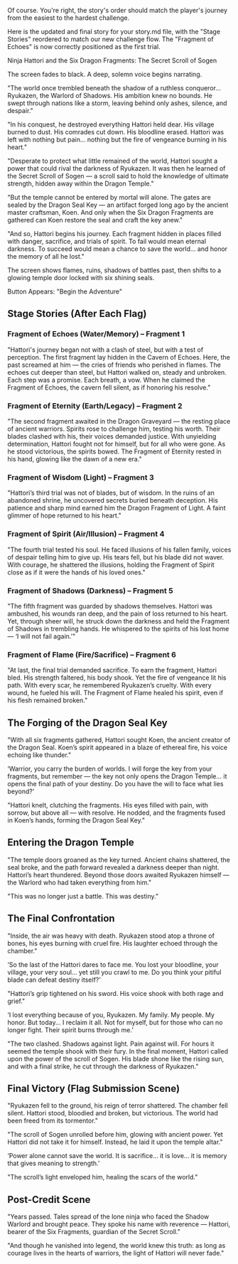 Of course. You're right, the story's order should match the player's journey from the easiest to the hardest challenge.

Here is the updated and final story for your story.md file, with the "Stage Stories" reordered to match our new challenge flow. The "Fragment of Echoes" is now correctly positioned as the first trial.

Ninja Hattori and the Six Dragon Fragments: The Secret Scroll of Sogen

The screen fades to black. A deep, solemn voice begins narrating.

"The world once trembled beneath the shadow of a ruthless conqueror... Ryukazen, the Warlord of Shadows. His ambition knew no bounds. He swept through nations like a storm, leaving behind only ashes, silence, and despair."

"In his conquest, he destroyed everything Hattori held dear. His village burned to dust. His comrades cut down. His bloodline erased. Hattori was left with nothing but pain... nothing but the fire of vengeance burning in his heart."

"Desperate to protect what little remained of the world, Hattori sought a power that could rival the darkness of Ryukazen. It was then he learned of the Secret Scroll of Sogen — a scroll said to hold the knowledge of ultimate strength, hidden away within the Dragon Temple."

"But the temple cannot be entered by mortal will alone. The gates are sealed by the Dragon Seal Key — an artifact forged long ago by the ancient master craftsman, Koen. And only when the Six Dragon Fragments are gathered can Koen restore the seal and craft the key anew."

"And so, Hattori begins his journey. Each fragment hidden in places filled with danger, sacrifice, and trials of spirit. To fail would mean eternal darkness. To succeed would mean a chance to save the world... and honor the memory of all he lost."

The screen shows flames, ruins, shadows of battles past, then shifts to a glowing temple door locked with six shining seals.

Button Appears: "Begin the Adventure"

## Stage Stories (After Each Flag)

### Fragment of Echoes (Water/Memory) – Fragment 1

"Hattori's journey began not with a clash of steel, but with a test of perception. The first fragment lay hidden in the Cavern of Echoes. Here, the past screamed at him — the cries of friends who perished in flames. The echoes cut deeper than steel, but Hattori walked on, steady and unbroken. Each step was a promise. Each breath, a vow. When he claimed the Fragment of Echoes, the cavern fell silent, as if honoring his resolve."

### Fragment of Eternity (Earth/Legacy) – Fragment 2

"The second fragment awaited in the Dragon Graveyard — the resting place of ancient warriors. Spirits rose to challenge him, testing his worth. Their blades clashed with his, their voices demanded justice. With unyielding determination, Hattori fought not for himself, but for all who were gone. As he stood victorious, the spirits bowed. The Fragment of Eternity rested in his hand, glowing like the dawn of a new era."

### Fragment of Wisdom (Light) – Fragment 3

"Hattori’s third trial was not of blades, but of wisdom. In the ruins of an abandoned shrine, he uncovered secrets buried beneath deception. His patience and sharp mind earned him the Dragon Fragment of Light. A faint glimmer of hope returned to his heart."

### Fragment of Spirit (Air/Illusion) – Fragment 4

"The fourth trial tested his soul. He faced illusions of his fallen family, voices of despair telling him to give up. His tears fell, but his blade did not waver. With courage, he shattered the illusions, holding the Fragment of Spirit close as if it were the hands of his loved ones."

### Fragment of Shadows (Darkness) – Fragment 5

"The fifth fragment was guarded by shadows themselves. Hattori was ambushed, his wounds ran deep, and the pain of loss returned to his heart. Yet, through sheer will, he struck down the darkness and held the Fragment of Shadows in trembling hands. He whispered to the spirits of his lost home — ‘I will not fail again.’"

### Fragment of Flame (Fire/Sacrifice) – Fragment 6

"At last, the final trial demanded sacrifice. To earn the fragment, Hattori bled. His strength faltered, his body shook. Yet the fire of vengeance lit his path. With every scar, he remembered Ryukazen’s cruelty. With every wound, he fueled his will. The Fragment of Flame healed his spirit, even if his flesh remained broken."

## The Forging of the Dragon Seal Key

"With all six fragments gathered, Hattori sought Koen, the ancient creator of the Dragon Seal. Koen’s spirit appeared in a blaze of ethereal fire, his voice echoing like thunder."

‘Warrior, you carry the burden of worlds. I will forge the key from your fragments, but remember — the key not only opens the Dragon Temple... it opens the final path of your destiny. Do you have the will to face what lies beyond?’

"Hattori knelt, clutching the fragments. His eyes filled with pain, with sorrow, but above all — with resolve. He nodded, and the fragments fused in Koen’s hands, forming the Dragon Seal Key."

## Entering the Dragon Temple

"The temple doors groaned as the key turned. Ancient chains shattered, the seal broke, and the path forward revealed a darkness deeper than night. Hattori’s heart thundered. Beyond those doors awaited Ryukazen himself — the Warlord who had taken everything from him."

"This was no longer just a battle. This was destiny."

## The Final Confrontation

"Inside, the air was heavy with death. Ryukazen stood atop a throne of bones, his eyes burning with cruel fire. His laughter echoed through the chamber."

‘So the last of the Hattori dares to face me. You lost your bloodline, your village, your very soul… yet still you crawl to me. Do you think your pitiful blade can defeat destiny itself?’

"Hattori’s grip tightened on his sword. His voice shook with both rage and grief."

‘I lost everything because of you, Ryukazen. My family. My people. My honor. But today... I reclaim it all. Not for myself, but for those who can no longer fight. Their spirit burns through me.’

"The two clashed. Shadows against light. Pain against will. For hours it seemed the temple shook with their fury. In the final moment, Hattori called upon the power of the scroll of Sogen. His blade shone like the rising sun, and with a final strike, he cut through the darkness of Ryukazen."

## Final Victory (Flag Submission Scene)

"Ryukazen fell to the ground, his reign of terror shattered. The chamber fell silent. Hattori stood, bloodied and broken, but victorious. The world had been freed from its tormentor."

"The scroll of Sogen unrolled before him, glowing with ancient power. Yet Hattori did not take it for himself. Instead, he laid it upon the temple altar."

‘Power alone cannot save the world. It is sacrifice... it is love... it is memory that gives meaning to strength.’

"The scroll’s light enveloped him, healing the scars of the world."

## Post-Credit Scene

"Years passed. Tales spread of the lone ninja who faced the Shadow Warlord and brought peace. They spoke his name with reverence — Hattori, bearer of the Six Fragments, guardian of the Secret Scroll."

"And though he vanished into legend, the world knew this truth: as long as courage lives in the hearts of warriors, the light of Hattori will never fade."